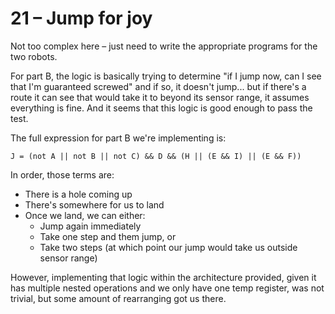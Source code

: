 # 21 &ndash; Jump for joy
Not too complex here &ndash; just need to write the appropriate programs for the two robots.

For part B, the logic is basically trying to determine "if I jump now, can I see that I'm guaranteed screwed" and if so, it doesn't jump... but if there's a route it can see that would take it to beyond its sensor range, it assumes everything is fine. And it seems that this logic is good enough to pass the test.

The full expression for part B we're implementing is:
```
J = (not A || not B || not C) && D && (H || (E && I) || (E && F))
```
In order, those terms are:
* There is a hole coming up
* There's somewhere for us to land
* Once we land, we can either:
  * Jump again immediately
  * Take one step and them jump, or
  * Take two steps (at which point our jump would take us outside sensor range)

However, implementing that logic within the architecture provided, given it has multiple nested operations and we only have one temp register, was not trivial, but some amount of rearranging got us there.
